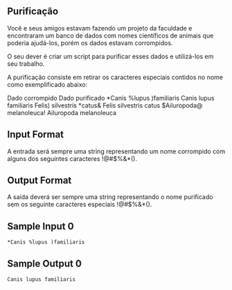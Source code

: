 ## Purificação

Você e seus amigos estavam fazendo um projeto da faculdade e encontraram um banco de dados com nomes científicos de animais que poderia ajudá-los, porém os dados estavam corrompidos.

O seu dever é criar um script para purificar esses dados e utilizá-los em seu trabalho.

A purificação consiste em retirar os caracteres especiais contidos no nome como exemplificado abaixo:

Dado corrompido	Dado purificado
*Canis %lupus )familiaris	Canis lupus familiaris
Felis) silvestris *catus&	Felis silvestris catus
$Ailuropoda@ melanoleuca!	Ailuropoda melanoleuca
## Input Format

A entrada será sempre uma string representando um nome corrompido com alguns dos seguintes caracteres !@#$%&*().

## Output Format

A saída deverá ser sempre uma string representando o nome purificado sem os seguinte caracteres especiais !@#$%&*().

## Sample Input 0
``````
*Canis %lupus )familiaris
``````
## Sample Output 0
``````
Canis lupus familiaris